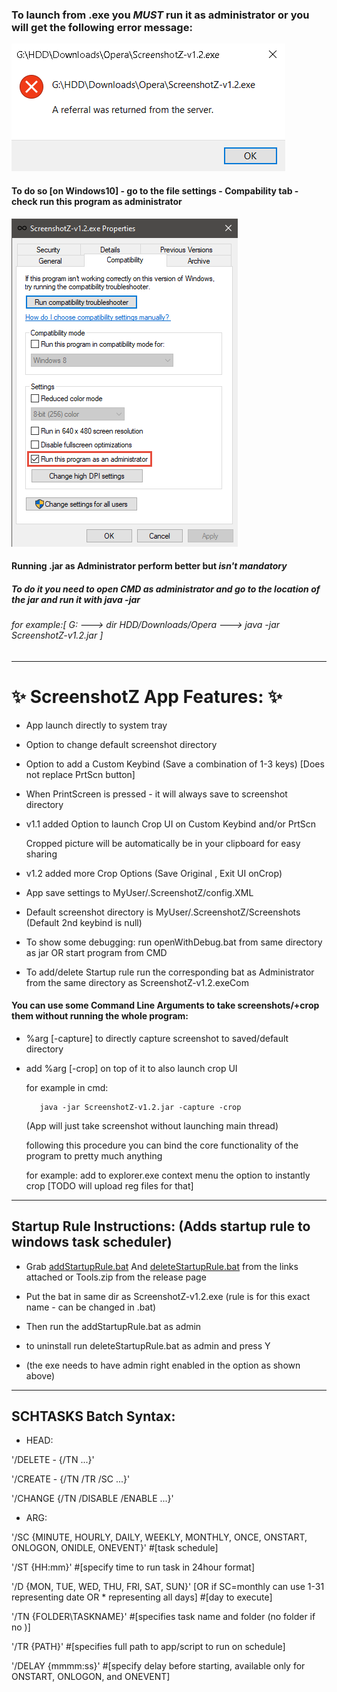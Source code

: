 
### To launch from .exe you *MUST* run it as administrator or you will get the following error message:

![alt text](https://github.com/Araxeus/ScreenshotZ/blob/master/resources/NoAdminRights.png?raw=true)

#### To do so [on Windows10] - go to the file settings - Compability tab - check run this program as administrator

![alt text](https://github.com/Araxeus/ScreenshotZ/blob/master/resources/RunAsAdmin.png?raw=true)

#### Running .jar as Administrator perform better but *isn't mandatory* ####
##### To do it you need to open CMD as administrator and go to the location of the jar and run it with java -jar
###### for example:[ G: ---> dir HDD/Downloads/Opera ---> java -jar ScreenshotZ-v1.2.jar ]

***

#  :sparkles: ScreenshotZ App Features: :sparkles:


     
   - App launch directly to system tray


   - Option to change default screenshot directory
     
     
   - Option to add a Custom Keybind (Save a combination of 1-3 keys) [Does not replace PrtScn button]


   - When PrintScreen is pressed - it will always save to screenshot directory
     
     
   - v1.1 added Option to launch Crop UI on Custom Keybind and/or PrtScn
     
     Cropped picture will be automatically be in your clipboard for easy sharing
     
     
   - v1.2 added more Crop Options (Save Original , Exit UI onCrop)


   - App save settings to MyUser/.ScreenshotZ/config.XML


   - Default screenshot directory is MyUser/.ScreenshotZ/Screenshots (Default 2nd keybind is null)


  - To show some debugging: run openWithDebug.bat from same directory as jar OR start program from CMD
    
    
  - To add/delete Startup rule run the corresponding bat as Administrator from the same directory as ScreenshotZ-v1.2.exeCom

 #### You can use some Command Line Arguments to take screenshots/+crop them without running the whole program:

   - %arg [-capture] to directly capture screenshot to saved/default directory
     
   - add %arg [-crop] on top of it to also launch crop UI
     
     for example in cmd: 
     
            java -jar ScreenshotZ-v1.2.jar -capture -crop
     
     (App will just take screenshot without launching main thread)
     
     following this procedure you can bind the core functionality of the program to pretty much anything
     
     for example: add to explorer.exe context menu the option to instantly crop [TODO will upload reg files for that]
         
    
***



## Startup Rule Instructions: (Adds startup rule to windows task scheduler)

*   Grab [addStartupRule.bat](https://github.com/Araxeus/ScreenshotZ/blob/master/resources/addStartupRule.bat) And
    [deleteStartupRule.bat](https://github.com/Araxeus/ScreenshotZ/blob/master/resources/deleteStartupRule.bat)
    from the links attached or Tools.zip from the release page

*	Put the bat in same dir as ScreenshotZ-v1.2.exe (rule is for this exact name - can be changed in .bat)

*	Then run the addStartupRule.bat as admin
	
*	to uninstall run deleteStartupRule.bat as admin and press Y

*   (the exe needs to have admin right enabled in the option as shown above)

***

## SCHTASKS Batch Syntax:
* HEAD:

'/DELETE - {/TN ...}'

'/CREATE - {/TN /TR /SC ...}'

'/CHANGE {/TN /DISABLE /ENABLE ...}'

* ARG:

'/SC {MINUTE, HOURLY, DAILY, WEEKLY, MONTHLY, ONCE, ONSTART, ONLOGON, ONIDLE, ONEVENT}' #[task schedule]

'/ST {HH:mm}' #[specify time to run task in 24hour format]

'/D {MON, TUE, WED, THU, FRI, SAT, SUN}' [OR if SC=monthly can use 1-31 representing date OR * representing all days] #[day to execute]

'/TN {FOLDER\TASKNAME}' #[specifies task name and folder (no folder if no \)]

'/TR {PATH}' #[specifies full path to app/script to run on schedule]

'/DELAY {mmmm:ss}' #[specify delay before starting, available only for ONSTART, ONLOGON, and ONEVENT]
